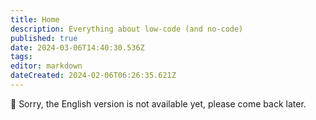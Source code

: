 ```yaml
---
title: Home
description: Everything about low-code (and no-code)
published: true
date: 2024-03-06T14:40:30.536Z
tags: 
editor: markdown
dateCreated: 2024-02-06T06:26:35.621Z
---
```



🤷‍ Sorry, the English version is not available yet, please come back later.